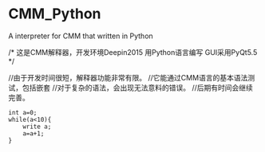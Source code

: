 # CMM_Python
A interpreter for CMM  that written  in Python 

/*
这是CMM解释器，开发环境Deepin2015
用Python语言编写
GUI采用PyQt5.5
*/

//由于开发时间很短，解释器功能非常有限。
//它能通过CMM语言的基本语法测试，包括嵌套
//对于复杂的语法，会出现无法意料的错误。
//后期有时间会继续完善。


```
int a=0;
while(a<10){
    write a;
    a=a+1;
}
```
